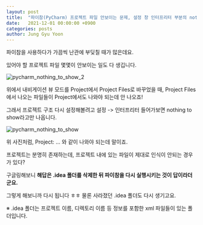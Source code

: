```yaml
---
layout: post
title:  "파이참(PyCharm) 프로젝트 파일 안보이는 문제, 설정 창 인터프리터 부분의 nothing to show 문제 해결하기"
date:   2021-12-01 00:00:00 +0900
categories: posts
author: Jung Gyu Yoon
---
```

파이참을 사용하다가 가끔씩 난관에 부딪칠 때가 많은데요.

있어야 할 프로젝트 파일 몇몇이 안보이는 일도 다 생깁니다. 

![pycharm_nothing_to_show_2]({{site.url}}/assets/images/pycharm_nothing_to_show_2.png)

위에서 내비게이션 뷰 모드를 Project에서 Project Files로 바꾸었을 때, Project Files에서 나오는 파일들이 Project에서도 나와야 되는데 안 나오죠!

그래서 프로젝트 구조 다시 설정해볼려고 설정 -> 인터프리터 들어가보면 nothing to show라고만 나옵니다.

![pycharm_nothing_to_show]({{site.url}}/assets/images/pycharm_nothing_to_show.png)

위 사진처럼, Project: ... 와 같이 나와야 되는데 말이죠.

프로젝트는 분명히 존재하는데, 프로젝트 내에 있는 파일이 제대로 인식이 안되는 경우가 있다?

구글링해보니 <b>해답은 .idea 폴더를 삭제한 뒤 파이참을 다시 실행시키는 것이 답이라더군요.</b>

그렇게 해보니까 다시 됩니다 ㅎㅎ 물론 사라졌던 .idea 폴더도 다시 생기고요.

※ .idea 폴더는 프로젝트 이름, 디렉토리 이름 등 정보를 포함한 xml 파일들이 있는 폴더입니다.